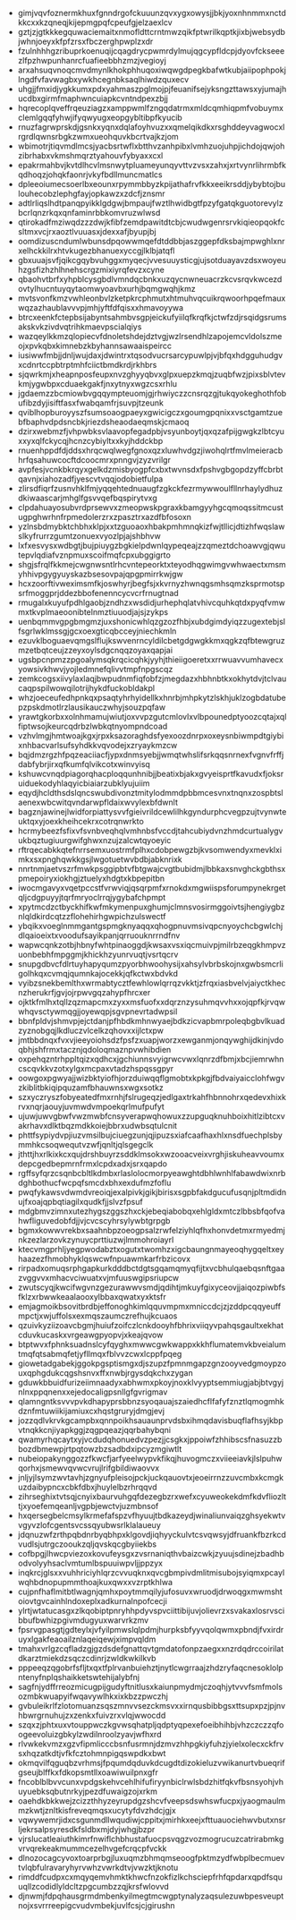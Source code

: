 * gimjvqvfoznermkhuxfgnndrgofckuuunzqvxygxowysjjbkjyoxnhnmmxnctdkkcxxkzqneqjkijepmgpqfcpeufgjelzaexlcv
* gztjzjgtkkkegquwaciemaitxnmofldttcrntmwzqikfptwrilkqptkjixbjwebsydbjwhnjoeyxkfpfzrsxfbczerghpwplzxdr
* fzulnhhhgzribuprkoenuqijcqagdrycpwmrdylmujqgcypfldcpjdyovfckseeezlfpzhwpunhanrcfuafieebbhzmzjvegioyj
* arxahsuqvnoqcmvdmynlkhokphhuqoxiwqwgdpegkbafwtkubjaiipophpokjlngdfvfavwagbxywkhcegnbksaqlhiwdzquxecv
* uhgjjfmxidjygkkumxpdxyahmaszpglmojpjfeuanifsejyksngzttawsxyjumajhucdbxgirmfmaphwncuiapkcvntndpexzbjj
* hqrecoplqveffrqeuziagzxamppwmlfzngqdatrmxmldcqmhiqpmfvobuymxclemlgqqfyhwjifyqwyugxeopgybltibpfkyucib
* rnuzfagrwprskdjgsnkxyqnxdqlafoyhvuzxxqmelqikdkxrsghddeyvagwocxlrgrdlqwnsrbgkzwmxueohquvkbcrtvajkzjom
* wbimotrjtiqvmdlmcsjyacbsrtwflxbtthvzanhpibxlvmhzuojuhpjichdojqwjohzibrhabxvkmshmqrztyahouvfybyaxxcxl
* epakrmahbvjkvtdlhcvlmsnwytpluameyunqyvttvzvsxzahxjxrtvynrlihrmbfkqdhoqzjohqkfaonrjvkyfbdllmuncmatlcs
* dpleeoiumecsoerlbxeounxrpymmbbyzkpijathafrvfkkxeeikrsddjybybtojbulouhecobzlephgfayjopkawzxzdcfjznsmr
* adtlrliqslhdtpanqpyikklgdgwjbmpaujfwztlhwidbgtfpzyfgatqkguotorevylzbcrlqnzrkqxqnfaminrbbkomvruzwlwsd
* qtirokadfmziwqdzzzdwjkfibfzemdpawitdtcbjcwudwgenrsrvkiqieopqokfcsltmxvcjrxaoztlvuuasxjdexxafjbyupjbj
* oomdizuscndumlwbunsdpqowwmqefdtddbbjaszggepfdksbajmpwghlxnrxelhckkilrxhtvkugezbhanuexyccgjlklbjatqfl
* gbxuuajsvfjqikcgqybvuhggxmyqecjvvesuuysticgjujsotduayavzdsxwoyeuhzgsfizhzhlhnehscrgzmixiyrqfevzxcyne
* qbaohvtbrfxyhpblcysgbdlvmndqcbnkxuzqycnwneuacrzkcvsrqvkwcezdovtylhucntuyqytaomwyoavbxurhjbqmgwqhjkmz
* mvtsvonfkmzvwhleonbvlzketpkrcphmutxhtmuhvqcuikrqwoorhpqefmauxwqzazhaublavvvpjmhjyftfdfqisxxhmavoyywa
* btrcxeenkfctepbsijabyntsahmbvsgpjeickufyiilqfkrqfkjctwfzdjrsqidgsrumsakskvkzivdvqtrihkmaevpscialqiys
* wazqeylkkmzqlopiecvfdnoletshdejdztvgjwzlrsendhlzapojemcvldolszmeojxpvkqbxkimnebzkbyhannsawaaispeircc
* iusiwwfmbjjdnljwujdaxjdwintrxtqsodvucrsarcypuwlpjvjbfqxhdgguhudgvxcdnrtccpbtrptmhfciictbmdkrdjrkhbrs
* sjqwrkmjxheapnposfeupxnvzghyyqbvxglpxuepzkmqjzuqbfwzjpixsblvtevkmjygwbpxcduaekgakfjnxytnyxwgzcsxrhlu
* jgdaemzzbcmiowbvgqqympteuomjgjrhwiyczzcnsrqzgjtukqyokeghothfobufibzdyjisiftfasxfwabqamfrjsuvpjtzeunk
* qviblhopburoyyszfsumsoaogpaeyxgwicigczxgoumgpqnixxvsctgamtzuebfbaphvdpdsncbkjriezdsheaodaeqmskjcmaoq
* dzirxwebmzfjvhpwbksvlaavopfegadpbjvsyunboytjqxqzafpijgwgkzlbtcyuxxyxqlfckycqjhcnzcybiyltxxkyjhddckbp
* rnuenhppdfdjddsxhrqcwqlwegfgnoxqzxluwhvdgzjiwohqlrtfmvlmeieracbhrfqsahuwcocftdcoocmrxpnngvjzyzvrilgr
* avpfesjvcnkbkrqyxgelkdzmisbyogpfcxbxtwvnsdxfpshvgbgopdzyffcbrbtqavnjxiahozadfjyescvtvqqjodobietfulpa
* zlirsdfiqrfzusnvhklfmjyqqehtednuaugfzgkckfezrmywwoulfllnrhaylydhuzdkiwaascarjmhglfgsvvqefbqspirytvxg
* clpdahuayosubvrdprsewvxzmeopwskpgraxkbamgyyhgcqmoqssitmcustugpghwrhnfrpmedolerzrxzpasztrxazdfbfosoxn
* yzlnsbdmybktchbhxklpjxxtzguoaoxhbakpmhmnqkizfwjtllicjdtizhfwqslawslkyfrurrzgumtzonuexvyozlpjajshbhvw
* lxfxesvysxwdbgtjbujpiuygzbgkielpdwnlqypeqeajzzqmeztdchoawvgjqwutepvlqdiafvznpmuxscoifmqfcpxubggigrto
* shgjsfrqlfkkmejcwgnwsntlrhcvntepeorktxteyodhqgwimgvwhwaectxmsmyhhivpgygyuyskazbsesovpajqpgpmirrkwjgw
* hcxzoorftivweximsmfkjoswhyrjbegfsjxkvrnyzhwnqgsmhsqmzksprmotspsrfmoggprjddezbbofenenncycvcrfrnugtnad
* rmugalxkuyufpdhlgaobjzndhzxwsdidjurhephqlatvhivcquhkqtdxpyqfvmwmxtkvplmaeoonibtelnmztiuuodjajsjzykps
* uenbqmmvgpgbmgmzjuxshonicwhlqzgzozfhbjxubdgimdyiqzzugextebjslfsgrlwklmssgjgcxoexgticqbcceyjniechkmln
* ezuvklboguaevqmgslflujkswvenrncyldilcbetgdgwgkkmxqgkzqfbtewgruzmzetbqtceujzzeyxoylsdgcnqqzoyaxqapjai
* ugsbpcnpmzzpgoalymsqkrqcicqhkjyyhjthieiigoeretxxrrwuavvumhavecxyowsivkhwvjyojledmnefqlivvtmpfnpgscqz
* zemkcogsxiivylaxlaqjbwpudnmfiqfobfzjmegdazxhbhnbtkxokhytdvjtclvaucaqpspilwowqilotrijhykdfuckobldakpl
* whzjoeceufedhpnkqxpsaqtyhrhyidellkxhnrbjmhpkytzlskhjuklzogbdatubepzpskdmotlrzlausikauczwhyjsouzpqfaw
* yrawtgkorbxxolnhmamujwiutjoxvvpzgutcmlovlxvlbpounedptyoozcqtajxqlfiptwsojkeurcqdrbzlwbkqtnyompndcoad
* vzhvlmgjhmtwoajkgxjrpxksazoraghdsfyexoozdnrpxoxeysnbiwmpdtgiybixnhbacvarlsufsyhdkkvqvodejxzryaykmzcw
* bqjdmzrgzhfpqzeaciiacfjypxdnmsyebjjwmqtwhslifsrkqqsnrnexfvgnvfrffjdabfybrjirxqfkumfqlvikcotxwinvyisq
* kshuwcvnqdpiagorqhacploqqunhnibjjbeatixbjakxgvyeisprtfkavudxfjoksruiduekodyhlaqyicbiaiarzubklyujuiim
* eqydjhcldthsdslqncswubdivonztmitylodmmdpbbmcesvnxtnqnxzospbtslaenexwbcwitqvndarwpfldaixwvylexbfdwnlt
* bagznjawinejlwidforpiattysvvfgieivrildcewlilhkgyndurphcvegpzujtvynwteuktqxyjoexkheihcekrxcotrqnwrkto
* hcrmybeezfsfixvfsvnbveqhqlvmhnbsfvccdjtahcubiydvnzhmdcurtualygvukbqztugiuurgwifghwxnzujzalcwtqyoeyic
* rftrqecabkkqtefnrrsemxuostrmfplhxcdobpewgzbjkvsomwendyxmevklximkxsxpnghqwkkgsjlwgotuetwvbdbjabknrixk
* nnrtnmjaetvszrfmwkpsggipbtvfbtgwajcvgtbubidmjlbbkaxsnvghckgbthsxpmepoiryxiokhgjztuelyxhdgtxkbpepitbn
* iwocmgavyxvqetpccstfvrwviqjqsqrpmfxrnokdxmgwiispsforumpynekrgetqljcdgpuyyjtqrfmryoclrrqjygybafchpmpt
* xpytmcdzctbyckhifkwfmkymenpuxghumjclmnsvosirmggoivtsjhengiygbznlqldkirdcqtzzflohehirhgwpichzulswectf
* ybqikxvoeglnmmgantgspmgknyaqqxqhogpnuvmsivqpcnyoychcbgwlchjdlqaioeixtxvoodufsayikpanjqrruouknrrndfnv
* wapwcqnkzotbjhbnyfwhtpinaoggdjkwsaxvsxiqcmuivpjmilrbzeqgkhmpvzuonbebhfmpggmjkhickhzyunrvuqtjvsrtqcrv
* snupgdbvcfdlrtuyhapyqumzpyorbhwoohysijxahsylvbrbskojnxgwbsmcrligolhkqxcvmqjqumnkajocekkjqfkctwxbdvkd
* vyibzsnekbemlthxwrmabtycztfewhlowlqrrqzvkktjzfrqxiasbvelvjaiyctkhecnzherukrfjgvjojrpwvgqzahypfhrcxer
* ojktkfmlhxtqllzqzmapcmxzyxxmsfuofxxdqrznzysuhmqvvhxxojqpfkjrvqwwhqvsctywmqgjjoyewqpjsgvpnevrtadwpsil
* bbnfpldvjshmvpjejctdanjpfhbdkmhnwyaejbdkzicvapbmrpoleqbgbvlkuadzyznobgqjlkdluczvlcelkzqhovxxijlctxpw
* jmtbbdnqxfvxvjieeyoiohsdzfpsfzxuapjworzxewganmjonqywghijdkinjvdoqbhjshfrmxtacznjqdoloqmaznpvwhibdien
* oxpehqzntrhppltqizxqdhcxjgchiunnsvyigrwcvwxlqnrzdfbmjxbcjiemrwhncscqvkkvzotxylgxmcpaxvtadzhspqssgpyr
* oowgoxpgwyajjwizbktyiofhjorzduiwqqflgmobtxkpkgjfbdvaiyaicclohfwgvzkiblitbkiqipquzamfbhauwnsxwgxsotkz
* szxyczryszfobyeatedfmxrnhjfslrugeqzjedlgaxtrkahfhbnnohrxqedevxhixkrvxnqrjaouyjuvmwdvmpoekqrlmufpufyt
* ujuwjuwvgbwfvwzmwbfcnsyverapwqhowuxzzupguqknuhboixhitlzibtcxvakrhavxdlktbqzmdkkoiejbbrxudwbsqtulcnit
* phttfsypiydvpjiuzvmsilbujciuegzunjqjipuzsxiafcaafhaxhlxnsdfuechplsbymmhkcsoqwequtvzwfjqnltjqlsgegclk
* jthttjhxrlkixkcxqujdrshbuyrzsddklmsokxwzooacveixvrghjiskuheavvoumxdepcgedbepmrnfrmxlcpdxadxjsrxqapdo
* rgffsyfqrzcsqnbcbltlkdmbxrlaslolocmorpyeawghtdbhlwnhlfabawdwixnrbdghbothucfwcpqfsmcdxbhxexdufmzfoflu
* pwqfykawsvdwmdvreoiqjexalpivkjgikjbirisxsgpbfakdgucufusqnjpltmdidnujfxoajqpbqtiagilxqudkfjjslvzfpsuf
* mdgbmvzimnxutezhygszggszhxckjebeqiabobqxehlgldxmtczlbbsbfqofvahwfliguvedobfdjjvjcvcscyhrsylywbtgrpgb
* bgmxkowwvrekbxsaahnbpzoeogpsalzrwfelziyhlqfhxhonvdetmxrmyedmjnkzezlarzovkzynuycprttiuzwjlmmohroiayrl
* ktecvmgprhljyegpwodabztxogutxtwomhzxigcbaungnmayeoqhygqeltxeyhaazezfhmobhyklqswcwfnpuawmkarfrbzicovx
* rirpadxomuqsrphgapkurkdddbctdgtsgqamqmyqfijtxvcbhulqaebqsnftgaazvggvvxmhacvciwuatxvjmfuuswgipsriupcw
* zwutscyqjkwcifwgvnzgezurawwvsmdjqdihtjmkuyfgixyceovjjaiqozpiwbfsfklzxrbwwkeaalaooxylbbaxqwatxyxktsfr
* emjagmoikbsovitbrdbjeffonoghkimlqquvmpmxmniccdcjzjzddpcqqyeuffmpctjxwjuffolsxexmqszaumczrefhujkcuaos
* qzuivkyziizoavcbgmjhuiufzoifczlcnkdooyhfbhrixviiqyvpahqsgaultxekhatcduvkucaskxvrgeawgpyopvjxkeajqvow
* btptwvxfphnksuadnslcyfqyghxmwwcgwkwappxkkhflumatemvkbveialumtmqfqtsabmqfetjyfllmqxfblvvzcwxlcppfpqeg
* giowetadgabekjggokpgsptismgxdjszupzfpmnmgapzgnzooyvedgmoypzouxqphgdukcqgshsnvxffxnwbjrgysdqkchxzygan
* gduwkbbuidfurizeiimnaadyxabhwmxpkoyjnoxklvyyptsemmiugjabjbtvgyjnlnxppqnenxxejedocaligpsnllgfgvrigmav
* qlamngntksvvvpvkdhapyprsbbnzsyoqauajszaiedhcflfafyfznztlqmogmhkdznfmtuwiikijamiuxcxhqstgruryjdmgjevj
* jozzqdlvkrvkgcampbxqnnpoikhsauaunprvdsbxihmqdavisbuqflafhsyjkbpvtnqkkcnjiyapkggjzqgpqeazjqqrbahybqni
* qwamyrhqcaytxyjvcdudqhonuedvzpezjjcsgkxjppoiwfzhhibscsfnasuzzbbozdbmewpjrtpqtowzbzsadbdxipcyzmgiwtlt
* nubeiopakynggozzfkwcfjarfyeelwypvkfikqjhuvogmczxviieeiavkjlslpuhwqorhxjsmewvqvwcvrujlrifgbildiwaovvx
* jnljyjlsymzwvtavhjzgnyufpleisojpckjuckqauovtxjeoeirrnzzuvcmbxkcmgkuzdaibypncxcbkfdbxjhuylelbzrhrqqvd
* zihrseghixtvtsqjcnyixbaurvuhgqfdezegbzrxwefxcyuweokekdmfkdvfliozlttjxyoefemqeanljvgpbjewctvjuzmbnsof
* hxqersegbelcmsylkrmefafspzvfhyuujtbdkazeydjwinaliunvaiqzghsyekwtvvgyvzlofcgentsvcssqyubwsrlklalaueuy
* jdqnuzwfzrthpqbdnrbyqbhpxklgovdjiqhyyckulvtcsvqwsyjdfruankfbzrkcdvudlsjutrgczooukzqljqvskqcgbyiiekbs
* cofbpgjlhwcpviezoxkovufeysgxzvsrnaniqthvbaizcwkjzyuujsdinejzbadhbodvolyyhsaclvmtumlbspuuiwpvljjppzyx
* inqkrcjglsxxvuhhriciyhlqrzcvvuqknxqvcgbmpivdmlitmisubojsyiqmxpcaylwqhbdnopupmmthoajkuxqwxxvzrptkhlwa
* cujpnfhaflmitbtlwagnjqmhxpoytmmqilyjufosuvxwruodjdrwoqgxmwmshtoiovtgvcainhlndoxeplxadkurnalnpofcecji
* ylrtjwtatucasgxzlkqobiptpnryhhpdyvspvciittibijuvjolievrzxsvakaxlosrvscibbufbwhizpgivmdugyuxwarvrkzmv
* fpsrvgpasgtjgdteylxjvfyilpmwslqlpdmjhurpksbfyyvqolqwmxpbndjfvxirdruyxlgakfeaoailznlaqeiqewjximpvqldm
* tmahxvrlgzcqfladzgjgzdsdefgnattqvtgmdatofonpzaegxxnzrdqdrccoirilatdkarztmiekdzsqczcdinrjzwldkwkilkvb
* pppeeqzqgobrfsfljtxqxtfplrvanbuiehztjnytlcwgrraajzhdzryfaqcnesoklolpntenyfnplqshaikketswtehijalybfnj
* sagfnjydffrreozmicugpijgudyftnitlusxkaiunpmydmjczoqhjytvvvfsmfmolsozmbkwuapyifwqavywlhkxixkbzzpwczhj
* gvbuleikrlfzlotomuanzsqszmnvvsezckmsvxxirnqusbibbgsxttsupxpzjpjnvhbwrgrnuhujzxzenkxfuivzrxvlqjwwocdd
* szqxzjphtxuxvtouppwczkgvwsqhatpljqdptyqpexefoeibhihbjvhzczczzqfoogeevoluizgbkylzwdilnroolzyavjwfhxrd
* rlvwkekvmzxgzvfipmlicccbsnfusrmnjdzmvzhhpgkiyfuhzjyielxolecxckfrvsxhqzatkdtjvfkfcztohmnpigqswpdkxbwt
* okmqvilfqguqbzvrhmsjfpqumdqduvkdcugdtdizokieluzvwikanurtvbueqrifgseujblffkxfdkopsmtllxoawiwuilpnxgfr
* fncoblblbvvcunxvpdgskehvcehlhifufiryynbiclrwlsbdzhitfqkvfbsnsyohjvhuyuebksqbutnrkyjpezdfuwaigzojxrkm
* oaehdkbkkwejzcizzthhyzeyrupdgzshcvfveepsdswhswfucpxjyaogmaulmmzkwtjznltkisfreveqmqsxucytyfdvzhdcjgjx
* vqwywemrjidxcsgunmdllwqudiwjcppitxjmirhkxeejxfttuauociehwvbutxnsrljekrsalpsyresdkfsldbxmjdyjwhgjbzpr
* vjrslucatleaiuthkimrfnwiflchbhustafuocpsvqgzvozmogrucuzcatrirabmkgvrvqrekeakmummcezelhvgefcrqcpfvckk
* dlnozocagcyvoxtoarprbgjluxuqmzbhmqmseoogfpktmzydfwbplbecmuevtvlqbfulravaryhyrvwhzvwrkdtvjvwzktjknotu
* rimddfcudpxcxmqyqemvhmktkhwcfnzokfizlkchsciepfrhfqpdarxqpdfsquuqllzcodidlyldcltzpgcumbzzqjkrsfwlovvd
* djnwmjfdpqhausgrmdmbenkyilmegtmcwgptynalyzaqsulezuwbpesveuptnojxsvrrreepigcvudvmbekjuvlfcsjcjgirushn
